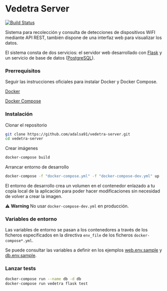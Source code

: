 # Vedetra Server



[![Build Status](https://travis-ci.org/adalsa91/vedetra-server.svg?branch=master)](https://travis-ci.org/adalsa91/vedetra-server)

Sistema para recolección y consulta de detecciones de dispositivos WiFI mediante API REST, también dispone de una interfaz web para visualizar los datos.

El sistema consta de dos servicios: el servidor web desarrollado con [Flask](http://flask.pocoo.org/) y un servicio de  base de datos ([PostgreSQL](https://hub.docker.com/_/postgres)).
### Prerrequisitos

Seguir las instrucciones oficiales para instalar Docker y Docker Compose.

[Docker](https://docs.docker.com/install/)

[Docker Compose](https://docs.docker.com/compose/install/)

### Instalación

Clonar el repositorio

``` bash
git clone https://github.com/adalsa91/vedetra-server.git
cd vedetra-server
```

Crear imágenes
``` bash
docker-compose build
```

Arrancar entorno de desarrollo
``` bash
docker-compose -f "docker-compose.yml" -f "docker-compose-dev.yml" up
```
El entorno de desarrollo crea un volumen en el contenedor enlazado a tu copia local de la aplicación para poder hacer modificaciones sin necesidad de volver a crear la imagen.

:warning: __Warning__ No usar `docker-compose-dev.yml` en producción.

### Variables de entorno

Las variables de entorno se pasan a los contenedores a través de los ficheros especificados en la directiva ```env_file``` de los ficheros ```docker-compose*.yml```.

Se puede consultar las variables a definir en los ejemplos [web.env.sample](web.env.sample) y [db.env.sample](db.env.sample).


### Lanzar tests
``` bash
docker-compose run --name db -d db
docker-compose run vedetra flask test
```